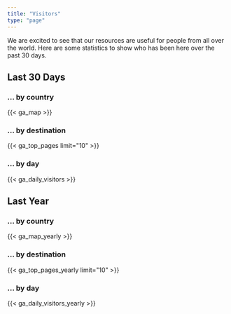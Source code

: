 ```yaml
---
title: "Visitors"
type: "page"
---
```


We are excited to see that our resources are useful for people from all over the world. Here are some statistics to show who has been here over the past 30 days.

## Last 30 Days

### ... by country

{{< ga_map >}}

### ... by destination

{{< ga_top_pages limit="10" >}}

### ... by day

{{< ga_daily_visitors >}}

## Last Year

### ... by country

{{< ga_map_yearly >}}

### ... by destination

{{< ga_top_pages_yearly limit="10" >}}

### ... by day

{{< ga_daily_visitors_yearly >}}
